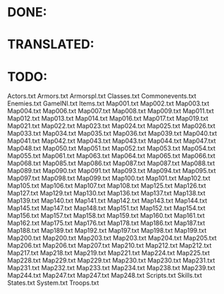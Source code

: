 <h1>DONE:</h1>

<h1>TRANSLATED:</h1>

<h1>TODO:</h1>
Actors.txt
Armors.txt
Armorspl.txt
Classes.txt
Commonevents.txt
Enemies.txt
GameINI.txt
Items.txt
Map001.txt
Map002.txt
Map003.txt
Map004.txt
Map006.txt
Map007.txt
Map008.txt
Map009.txt
Map011.txt
Map012.txt
Map013.txt
Map014.txt
Map016.txt
Map017.txt
Map019.txt
Map021.txt
Map022.txt
Map023.txt
Map024.txt
Map025.txt
Map026.txt
Map033.txt
Map034.txt
Map035.txt
Map036.txt
Map039.txt
Map040.txt
Map041.txt
Map042.txt
Map043.txt
Map043.txt
Map044.txt
Map047.txt
Map048.txt
Map050.txt
Map051.txt
Map052.txt
Map053.txt
Map054.txt
Map055.txt
Map061.txt
Map063.txt
Map064.txt
Map065.txt
Map066.txt
Map068.txt
Map085.txt
Map086.txt
Map087.txt
Map087.txt
Map088.txt
Map089.txt
Map090.txt
Map091.txt
Map093.txt
Map094.txt
Map095.txt
Map097.txt
Map098.txt
Map099.txt
Map100.txt
Map101.txt
Map102.txt
Map105.txt
Map106.txt
Map107.txt
Map108.txt
Map125.txt
Map126.txt
Map127.txt
Map129.txt
Map130.txt
Map136.txt
Map137.txt
Map138.txt
Map139.txt
Map140.txt
Map141.txt
Map142.txt
Map143.txt
Map144.txt
Map145.txt
Map147.txt
Map148.txt
Map151.txt
Map152.txt
Map154.txt
Map156.txt
Map157.txt
Map158.txt
Map159.txt
Map160.txt
Map161.txt
Map162.txt
Map175.txt
Map176.txt
Map178.txt
Map186.txt
Map187.txt
Map188.txt
Map189.txt
Map192.txt
Map197.txt
Map198.txt
Map199.txt
Map200.txt
Map200.txt
Map203.txt
Map203.txt
Map204.txt
Map205.txt
Map206.txt
Map206.txt
Map207.txt
Map210.txt
Map212.txt
Map212.txt
Map217.txt
Map218.txt
Map219.txt
Map221.txt
Map224.txt
Map225.txt
Map228.txt
Map229.txt
Map229.txt
Map230.txt
Map230.txt
Map231.txt
Map231.txt
Map232.txt
Map233.txt
Map234.txt
Map238.txt
Map239.txt
Map244.txt
Map247.txt
Map247.txt
Map248.txt
Scripts.txt
Skills.txt
States.txt
System.txt
Troops.txt
